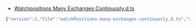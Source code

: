- [Watchpositions Many Exchanges Continuosly.d.ts](./examples/js/)


 ```javascript
 {"version":3,"file":"watchPositions-many-exchanges-continuosly.d.ts","sourceRoot":"","sources":["../ts/watchPositions-many-exchanges-continuosly.ts"],"names":[],"mappings":""} 
```
